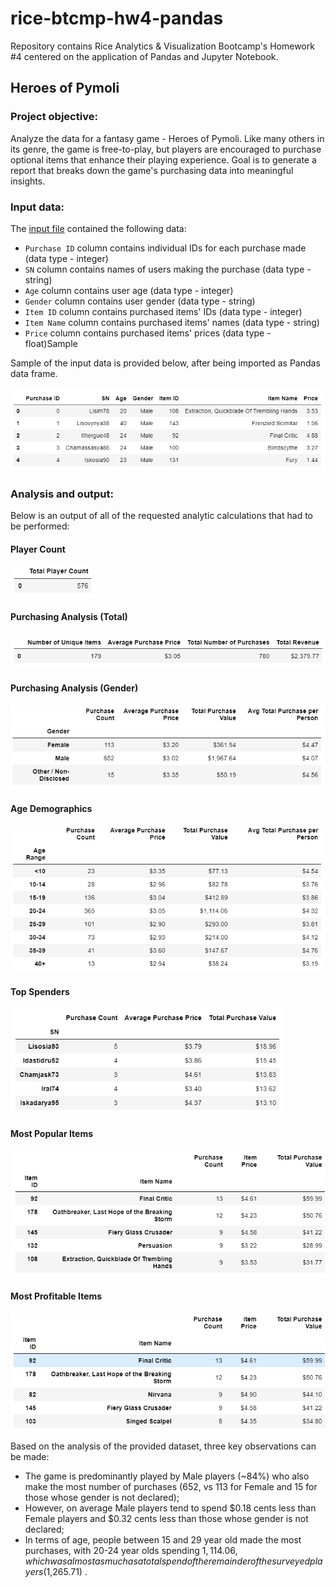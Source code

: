 # rice-btcmp-hw4-pandas
Repository contains Rice Analytics & Visualization Bootcamp's Homework #4 centered on the application of Pandas and Jupyter Notebook.



## Heroes of Pymoli

### Project objective:

Analyze the data for a fantasy game - Heroes of Pymoli. Like many others in its genre, the game is free-to-play, but players are encouraged to purchase optional items that enhance their playing experience. Goal is to generate a report that breaks down the game's purchasing data into meaningful insights.

### Input data: 

The [input file](./Resources/purchase_data.csv) contained the following data:

* `Purchase ID`	column contains individual IDs for each purchase made (data type - integer)	
* `SN`	column contains names of users making the purchase (data type - string)
* `Age`	column contains user age (data type - integer)	
* `Gender`	column contains user gender (data type - string)
* `Item ID`	column contains purchased items' IDs (data type - integer)	
* `Item Name`	column contains purchased items' names (data type - string)	
* `Price`	column contains purchased items' prices (data type - float)Sample

Sample of the input data is provided below, after being imported as Pandas data frame.

<img src="HeroesOfPymoli\Resources\input_data.PNG" style="zoom:75%;" alt="Input data"/>

### Analysis and output:

Below is an output of all of the requested analytic calculations that had to be performed: 

#### Player Count

<img src="HeroesOfPymoli\Resources\player_count.PNG" alt="Total Number of Players" style="zoom:75%;" />

#### Purchasing Analysis (Total)

<img src="HeroesOfPymoli\Resources\purch_an_total.PNG" style="zoom:75%;" />

#### Purchasing Analysis (Gender)

<img src="HeroesOfPymoli\Resources\purch_an_gender.PNG" style="zoom:75%;" />

#### Age Demographics

<img src="HeroesOfPymoli\Resources\purch_an_age.PNG" style="zoom:75%;" />

#### Top Spenders

<img src="HeroesOfPymoli\Resources\top_spenders.PNG" style="zoom:75%;" />

#### Most Popular Items

<img src="HeroesOfPymoli\Resources\pop_items.PNG" style="zoom:75%;" />

#### Most Profitable Items

<img src="HeroesOfPymoli\Resources\profit_items.PNG" style="zoom:75%;" />

Based on the analysis of the provided dataset, three key observations can be made:

* The game is predominantly played by Male players (~84%) who also make the most number of purchases (652, vs 113  for Female and 15 for those whose gender is not declared);  
* However, on average Male players tend to spend $0.18 cents less than Female players and $0.32 cents less than those whose gender is not declared; 
* In terms of age, people between 15 and 29 year old made the most purchases, with 20-24 year olds spending $1,114.06, which was almost as much as a total spend of the remainder of the surveyed players ($1,265.71) .